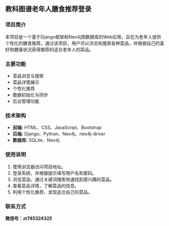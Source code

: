 ## 教科图谱老年人膳食推荐登录

### 项目简介

本项目是一个基于Django框架和Neo4j图数据库的Web应用，旨在为老年人提供个性化的膳食推荐。通过该项目，用户可以浏览和搜索各种菜品，并根据自己的喜好和健康状况获得推荐的适合老年人的菜品。

### 主要功能

- 菜品浏览与搜索
- 菜品详情展示
- 个性化推荐
- 数据初始化与同步
- 后台管理功能


### 技术架构

- **前端:** HTML、CSS、JavaScript、Bootstrap
- **后端:** Django、Python、Neo4j、neo4j-driver
- **数据库:** SQLite、Neo4j


### 使用说明

1. 使用浏览器访问项目地址。
2. 登录系统，并根据提示填写用户名和密码。
3. 浏览菜品，通过关键词搜索快速找到感兴趣的菜品。
4. 查看菜品详情，了解菜品的信息。
5. 利用个性化推荐，发现适合自己的菜品。


### 联系方式

**微信号：zt745324325**